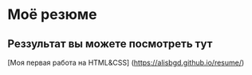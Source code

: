 # Моё резюме
## Реззультат вы можете посмотреть тут
[Моя первая работа на HTML&CSS] (https://alisbgd.github.io/resume/) 
